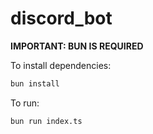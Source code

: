 # discord_bot

**IMPORTANT: BUN IS REQUIRED** 

To install dependencies:

```bash
bun install
```

To run:

```bash
bun run index.ts
```

